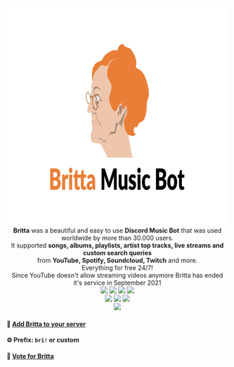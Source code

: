 <p align="center">
  <img width="760" height="500" src="https://raw.githubusercontent.com/b3h3m0th/britta_discord-music-bot/master/assets/img/brittaBanner.png"/><br/>
<b>Britta</b> was a beautiful and easy to use <b>Discord Music Bot</b> that was used worldwide by more than 30.000 users.<br/>
It supported <b>songs, albums, playlists, artist top tracks, live streams and custom search queries</b><br/>
from <b>YouTube, Spotify, Soundcloud, Twitch</b> and more.</b><br/>Everything for free 24/7!<br/>
Since YouTube doesn't allow streaming videos anymore Britta has ended it's service in September 2021<br/>
  <img src="https://david-dm.org/b3h3m0th/britta_discord-music-bot.svg"/>
  <img src="https://img.shields.io/github/license/b3h3m0th/britta_discord-music-bot">
  <img src="https://img.shields.io/badge/Code%20Quality-S-brightgreen"/>
  <img src="https://github.com/b3h3m0th/britta_discord-music-bot/workflows/Discord%20Bot%20Build%20Status/badge.svg"><br/>
  <img src="https://forthebadge.com/images/badges/powered-by-black-magic.svg">
  <img src="https://forthebadge.com/images/badges/uses-brains.svg"/>
  <img src="https://forthebadge.com/images/badges/open-source.svg"><br/>
  <img src="https://top.gg/api/widget/722497903146565722.svg"/> <br/>
</p>

#### 📢 [Add Britta to your server](https://discord.com/oauth2/authorize?client_id=722497903146565722&scope=bot&permissions=2083908704)

#### ⚙️ Prefix: `bri!` or custom

#### 📑 [Vote for Britta](https://top.gg/bot/722497903146565722/vote)
